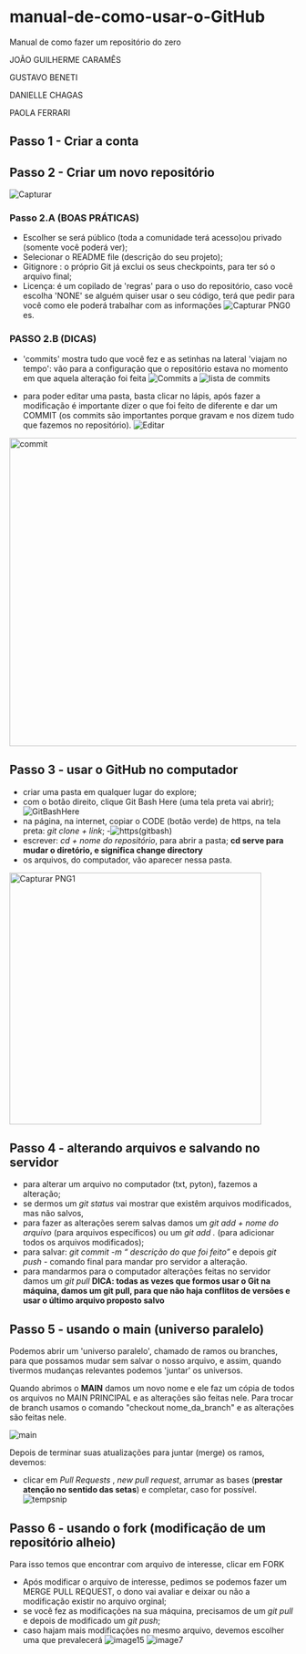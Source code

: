 # manual-de-como-usar-o-GitHub
Manual de como fazer um repositório do zero

JOÃO GUILHERME CARAMÊS

GUSTAVO BENETI

DANIELLE CHAGAS

PAOLA FERRARI

## Passo 1 - Criar a conta


## Passo 2 - Criar um novo repositório
![Capturar](https://user-images.githubusercontent.com/106709314/173057767-eed445db-dcb2-4259-9c14-47c45068f880.PNG)

### Passo 2.A  (BOAS PRÁTICAS) 
  
  - Escolher se será público (toda a comunidade terá acesso)ou privado (somente você poderá ver); 
  - Selecionar o README file (descrição do seu projeto);
  - Gitignore : o próprio Git já exclui os seus checkpoints, para ter só o arquivo final;
  - Licença: é um copilado de 'regras' para o uso do repositório, caso você escolha 'NONE' se alguém quiser usar o seu código, terá que pedir para você como ele poderá trabalhar com as informações
  ![Capturar PNG0](https://user-images.githubusercontent.com/106709314/173057814-3963a736-b46b-4379-ac32-9c2719d608b8.PNG)
es.
 
### PASSO 2.B (DICAS)
  - 'commits' mostra tudo que você fez e as setinhas na lateral 'viajam no tempo': vão para a configuração que o repositório estava no momento em que aquela alteração foi feita
  ![Commits](https://user-images.githubusercontent.com/106709314/173057939-2c8714e0-9737-4ee6-b8ac-e61827c579dc.PNG)
a
![lista de commits](https://user-images.githubusercontent.com/106709314/173058103-1079724b-6d55-49a4-a72d-16be12b790a5.PNG)

  - para poder editar uma pasta, basta clicar no lápis, após fazer a modificação é importante dizer o que foi feito de diferente e dar um COMMIT (os commits são importantes porque gravam e nos dizem tudo que fazemos no repositório).
  ![Editar](https://user-images.githubusercontent.com/106709314/173058188-ef56be69-e0c3-47f5-8aa8-0c548bdd537d.PNG)
  <img width="541" alt="commit" src="https://user-images.githubusercontent.com/106709314/173058264-12490316-ba69-48f7-84c1-8d0f4a7173b2.PNG">

## Passo 3 - usar o GitHub no computador
  - criar uma pasta em qualquer lugar do explore;
  - com o botão direito, clique Git Bash Here (uma tela preta vai abrir);
  ![GitBashHere](https://user-images.githubusercontent.com/106709314/173058970-633a9118-b695-4358-9c84-b3e4f056e63d.png)
  - na página, na internet, copiar o CODE (botão verde) de https, na tela preta: *git clone + link*;
  -![https(gitbash)](https://user-images.githubusercontent.com/106709314/173168070-2a3bc185-263b-4659-9c23-5d52d8a82e55.PNG)
  - escrever: *cd + nome do repositório*, para abrir a pasta; **cd serve para mudar o diretório, e significa change directory**
  - os arquivos, do computador, vão aparecer nessa pasta.
  
  <img width="442" alt="Capturar PNG1" src="https://user-images.githubusercontent.com/106709314/173168144-09018bac-2c53-4d5e-9265-13b5db959f69.PNG">

## Passo 4 - alterando arquivos e salvando no servidor
  - para alterar um arquivo no computador (txt, pyton), fazemos a alteração;
  - se dermos um *git status* vai mostrar que existêm arquivos modificados, mas não salvos,
  - para fazer as alterações serem salvas damos um *git add + nome do arquivo* (para arquivos específicos) ou um *git add .* (para adicionar todos os arquivos modificados);
  - para salvar: *git commit -m “ descrição do que foi feito”* e depois *git push* - comando final para mandar pro servidor a alteração.
  - para mandarmos para o computador alterações feitas no servidor damos um *git pull* **DICA: todas as vezes que formos usar o Git na máquina, damos um git pull, para que não haja conflitos de versões e usar o último arquivo proposto salvo**
 
## Passo 5 - usando o main (universo paralelo)
Podemos abrir um 'universo paralelo', chamado de ramos ou branches, para que possamos mudar sem salvar o nosso arquivo, e assim, quando tivermos mudanças relevantes podemos 'juntar' os universos.

Quando abrimos o **MAIN** damos um novo nome e ele faz um cópia de todos os arquivos no MAIN PRINCIPAL e as alterações são feitas nele. Para trocar de branch usamos o comando "checkout nome_da_branch" e as alterações são feitas nele. 

![main](https://user-images.githubusercontent.com/106709314/173168235-ddf96006-41aa-4e2d-856e-4f8aab886b58.png)

Depois de terminar suas atualizações para juntar (merge) os ramos, devemos:
  - clicar em *Pull Requests* , *new pull request*, arrumar as bases (**prestar atenção no sentido das setas**) e completar, caso for possível. 
  ![tempsnip](https://user-images.githubusercontent.com/106709314/173168320-a5f19b18-13f2-417b-b966-c6c44fbc4153.png)


## Passo 6 - usando o fork (modificação de um repositório alheio)
Para isso temos que encontrar com arquivo de interesse, clicar em FORK 
  - Após modificar o arquivo de interesse, pedimos se podemos fazer um MERGE PULL REQUEST, o dono vai avaliar e deixar ou não a modificação existir no arquivo orginal; 
  - se você fez as modificações na sua máquina, precisamos de um *git pull* e depois de modificado um *git push*;
  - caso hajam mais modificações no mesmo arquivo, devemos escolher uma que prevalecerá
  ![image15](https://user-images.githubusercontent.com/106709314/173168494-d65c7416-881a-4db8-9b24-24ee62002cc4.png)
![image7](https://user-images.githubusercontent.com/106709314/173168497-913ecdf4-b822-4a6e-9d20-87e224ed73b0.png)

